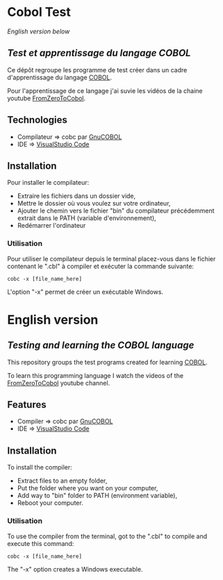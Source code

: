 # Cobol Test

_English version below_

## _Test et apprentissage du langage COBOL_

Ce dépôt regroupe les programme de test créer dans un cadre d'apprentissage du langage [COBOL](https://fr.wikipedia.org/wiki/Cobol).

Pour l'apprentissage de ce langage j'ai suvie les vidéos  de la chaine youtube [FromZeroToCobol](https://www.youtube.com/channel/UCuYwvs4OX0pOWVo5vkVhcMA).

## Technologies

- Compilateur => cobc par [GnuCOBOL](https://gnucobol.sourceforge.io/)
- IDE => [VisualStudio Code](https://code.visualstudio.com/)

## Installation

Pour installer le compilateur:

- Extraire les fichiers dans un dossier vide,
- Mettre le dossier où vous voulez sur votre ordinateur,
- Ajouter le chemin vers le fichier "bin" du compilateur précédemment extrait dans le PATH (variable d'environnement),
- Redémarrer l'ordinateur

### Utilisation

Pour utiliser le compilateur depuis le terminal placez-vous dans le fichier contenant le ".cbl" à compiler et exécuter la commande suivante:

```cobc -x [file_name_here]```

L'option "-x" permet de créer un exécutable Windows.

# English version
## _Testing and learning the COBOL language_

This repository groups the test programs created for learning [COBOL](https://fr.wikipedia.org/wiki/Cobol).

To learn this programming language I watch the videos of the [FromZeroToCobol](https://www.youtube.com/channel/UCuYwvs4OX0pOWVo5vkVhcMA) youtube channel.

## Features

- Compiler => cobc par [GnuCOBOL](https://gnucobol.sourceforge.io/)
- IDE => [VisualStudio Code](https://code.visualstudio.com/)

## Installation

To install the compiler:

- Extract files to an empty folder,
- Put the folder where you want on your computer,
- Add way to "bin" folder to PATH (environment variable),
- Reboot your computer.

### Utilisation

To use the compiler from the terminal, got to the ".cbl" to compile and execute this command:

```cobc -x [file_name_here]```

The "-x" option creates a Windows executable.
